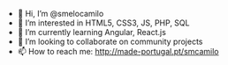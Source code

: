- 👋 Hi, I’m @smelocamilo
- 👀 I’m interested in HTML5, CSS3, JS, PHP, SQL
- 🌱 I’m currently learning Angular, React.js
- 💞️ I’m looking to collaborate on community projects  
- 📫 How to reach me: http://made-portugal.pt/smcamilo 

<!---
smelocamilo/smelocamilo is a ✨ special ✨ repository because its `README.md` (this file) appears on your GitHub profile.
You can click the Preview link to take a look at your changes.
--->
